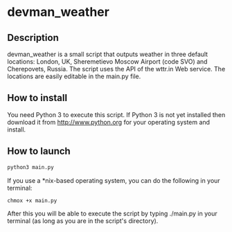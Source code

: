 # devman_weather

## Description
devman_weather is a small script that outputs weather in three default locations: London, UK, Sheremetievo Moscow Airport (code SVO) and Cherepovets, Russia.
The script uses the API of the wttr.in Web service. The locations are easily editable in the main.py file.

## How to install
You need Python 3 to execute this script. If Python 3 is not yet installed then download it from http://www.python.org for your operating system and install.

## How to launch

```sh
python3 main.py
```

If you use a *nix-based operating system, you can do the following in your terminal:

```sh
chmox +x main.py
```

After this you will be able to execute the script by typing ./main.py in your terminal (as long as you are in the script's directory).
